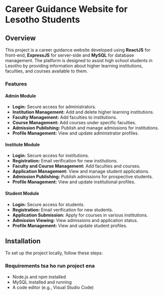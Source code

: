 # Career Guidance Website for Lesotho Students

## Overview

This project is a  career guidance website developed using **ReactJS** for front-end, **ExpressJS** for server-side and **MySQL** for database management. The platform is designed to assist high school students in Lesotho by providing information about higher learning institutions, faculties, and courses available to them. 

### Features

#### Admin Module
- **Login:** Secure access for administrators.
- **Institution Management:** Add and delete higher learning institutions.
- **Faculty Management:** Add faculties to institutions.
- **Course Management:** Add courses under specific faculties.
- **Admission Publishing:** Publish and manage admissions for institutions.
- **Profile Management:** View and update administrator profiles.

#### Institute Module
- **Login:** Secure access for institutions.
- **Registration:** Email verification for new institutions.
- **Faculty and Course Management:** Add faculties and courses.
- **Application Management:** View and manage student applications.
- **Admission Publishing:** Publish admissions for prospective students.
- **Profile Management:** View and update institutional profiles.

#### Student Module
- **Login:** Secure access for students.
- **Registration:** Email verification for new students.
- **Application Submission:** Apply for courses in various institutions.
- **Admission Viewing:** View admissions and application status.
- **Profile Management:** View and update student profiles.

## Installation

To set up the project locally, follow these steps:

### Requirements tsa ho run project ena
- Node.js and npm installed
- MySQL installed and running
- A code editor (e.g., Visual Studio Code)
